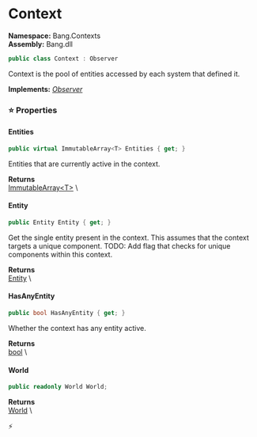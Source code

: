 # Context

**Namespace:** Bang.Contexts \
**Assembly:** Bang.dll

```csharp
public class Context : Observer
```

Context is the pool of entities accessed by each system that defined it.

**Implements:** _[Observer](/Bang/Contexts/Observer.html)_

### ⭐ Properties
#### Entities
```csharp
public virtual ImmutableArray<T> Entities { get; }
```

Entities that are currently active in the context.

**Returns** \
[ImmutableArray\<T\>](https://learn.microsoft.com/en-us/dotnet/api/System.Collections.Immutable.ImmutableArray-1?view=net-7.0) \
#### Entity
```csharp
public Entity Entity { get; }
```

Get the single entity present in the context.
            This assumes that the context targets a unique component.
            TODO: Add flag that checks for unique components within this context.

**Returns** \
[Entity](/Bang/Entities/Entity.html) \
#### HasAnyEntity
```csharp
public bool HasAnyEntity { get; }
```

Whether the context has any entity active.

**Returns** \
[bool](https://learn.microsoft.com/en-us/dotnet/api/System.Boolean?view=net-7.0) \
#### World
```csharp
public readonly World World;
```

**Returns** \
[World](/Bang/World.html) \


⚡